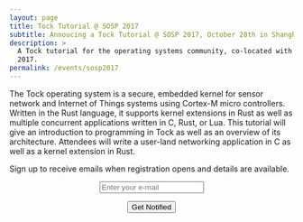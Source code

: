 ```yaml
---
layout: page
title: Tock Tutorial @ SOSP 2017
subtitle: Annoucing a Tock Tutorial @ SOSP 2017, October 28th in Shanghai
description: >
  A Tock tutorial for the operating systems community, co-located with SOSP
  2017.
permalink: /events/sosp2017
---
```


The Tock operating system is a secure, embedded kernel for sensor network and
Internet of Things systems using Cortex-M micro controllers. Written in the
Rust language, it supports kernel extensions in Rust as well as multiple
concurrent applications written in C, Rust, or Lua. This tutorial will give an
introduction to programming in Tock as well as an overview of its architecture.
Attendees will write a user-land networking application in C as well as a
kernel extension in Rust.

Sign up to receive emails when registration opens and details are available.

<div id="mc_embed_signup" markdown="0" style="text-align: center;">
<form action="//tockos.us14.list-manage.com/subscribe/post?u=3ab7c13c2409f58a1553f170a&amp;id=c8e7a5f4fe" method="post" id="mc-embedded-subscribe-form" name="mc-embedded-subscribe-form" class="validate" target="_blank" novalidate>
<p>
  <input type="email" value="" placeholder="Enter your e-mail" name="EMAIL" class="required email" id="mce-EMAIL"/>
</p>
<div id="mce-responses" class="clear">
        <div class="response" id="mce-error-response" style="display:none"></div>
        <div class="response" id="mce-success-response" style="display:none"></div>
</div>    <!-- real people should not fill this in and expect good things - do not remove this or risk form bot signups-->
<div style="position: absolute; left: -5000px;" aria-hidden="true"><input type="text" name="b_3ab7c13c2409f58a1553f170a_685cf61bd6" tabindex="-1" value=""></div>
<div style="position: absolute; left: -5000px;" aria-hidden="true"><input type="text" name="b_3ab7c13c2409f58a1553f170a_c8e7a5f4fe" tabindex="-1" value=""></div>
<p><input type="submit" value="Get Notified" name="subscribe" id="mc-embedded-subscribe" class="button"></p>
</form>
</div>
